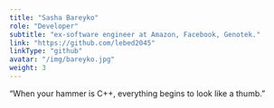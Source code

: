 ```yaml
---
title: "Sasha Bareyko"
role: "Developer"
subtitle: "ex-software engineer at Amazon, Facebook, Genotek."
link: "https://github.com/lebed2045"
linkType: "github"
avatar: "/img/bareyko.jpg"
weight: 3
---
```


“When your hammer is C++, everything begins to look like a thumb.”

